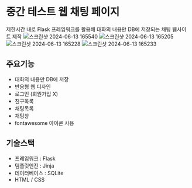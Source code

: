 # 중간 테스트 웹 채팅 페이지

제한시간 내로 Flask 프레임워크를 활용해 대화의 내용만 DB에 저장되는 채팅 웹사이트 제작
![스크린샷 2024-06-13 165540](https://github.com/user-attachments/assets/f1473888-fe79-4f3b-b38b-d7566f910de5)
![스크린샷 2024-06-13 165205](https://github.com/user-attachments/assets/0a777670-e2d4-45d6-b6b1-fa56c4777af2)
![스크린샷 2024-06-13 165228](https://github.com/user-attachments/assets/951cdaed-e094-4d2f-b04a-36c8eb0b0881)
![스크린샷 2024-06-13 165233](https://github.com/user-attachments/assets/4b78de3e-35f5-4b5d-862a-a53b66a8a19a)


## 주요기능
* 대화의 내용만 DB에 저장
* 반응형 웹 디자인
* 로그인 (회원가입 X)
* 친구목록
* 채팅목록
* 채팅창
* fontawesome 아이콘 사용

## 기술스택
* 프레임워크 : Flask
* 템플릿엔진 : Jinja
* 데이터베이스 : SQLite
* HTML / CSS
